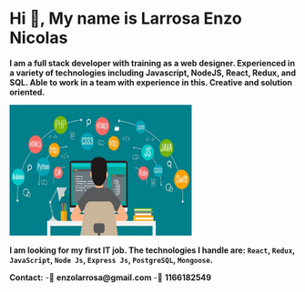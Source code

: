 # Hi 👋, My name is Larrosa Enzo Nicolas
__I am a full stack developer with training as a web designer.
Experienced in a variety of technologies including Javascript,
NodeJS, React, Redux, and SQL. Able to work in a team with 
experience in this. Creative and solution oriented.__

<img height="230" width="320" src="./imagen-programacion.jpeg" />

__I am looking for my first IT job. The technologies I handle are: `React`, `Redux`, `JavaScript`, `Node Js`, `Express Js`, `PostgreSQL`, `Mongoose`.__

__Contact:__
-📧 __enzolarrosa@gmail.com__
-📱 __1166182549__
